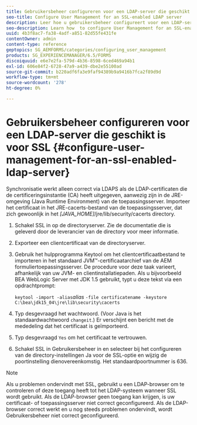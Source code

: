 ```yaml
---
title: Gebruikersbeheer configureren voor een LDAP-server die geschikt is voor SSL
seo-title: Configure User Management for an SSL-enabled LDAP server
description: Leer hoe u gebruikersbeheer configureert voor een LDAP-server die geschikt is voor SSL, zodat synchronisatie correct werkt via LDAPS.
seo-description: Learn how  to configure User Management for an SSL-enabled LDAP server to enable synchronization to work properly over LDAPS.
uuid: 4b3f8ac7-fa38-4adf-a851-82d55fe431fe
contentOwner: admin
content-type: reference
geptopics: SG_AEMFORMS/categories/configuring_user_management
products: SG_EXPERIENCEMANAGER/6.5/FORMS
discoiquuid: e6e7e2fa-579d-4b36-8598-6ced469a94b1
exl-id: 606e84f2-6728-47a9-a439-dbe2e55100ad
source-git-commit: b220adf6fa3e9faf94389b9a9416b7fca2f89d9d
workflow-type: tm+mt
source-wordcount: '278'
ht-degree: 0%

---
```


# Gebruikersbeheer configureren voor een LDAP-server die geschikt is voor SSL {#configure-user-management-for-an-ssl-enabled-ldap-server}

Synchronisatie werkt alleen correct via LDAPS als de LDAP-certificaten die de certificeringsinstantie (CA) heeft uitgegeven, aanwezig zijn in de JRE-omgeving (Java Runtime Environment) van de toepassingsserver. Importeer het certificaat in het JRE-cacerts-bestand van de toepassingsserver, dat zich gewoonlijk in het *[JAVA_HOME]*/jre/lib/security/cacerts directory.

1. Schakel SSL in op de directoryserver. Zie de documentatie die is geleverd door de leverancier van de directory voor meer informatie.
1. Exporteer een clientcertificaat van de directoryserver.
1. Gebruik het hulpprogramma Keytool om het clientcertificaatbestand te importeren in het standaard JVM™-certificaatarchief van de AEM formuliertoepassingsserver. De procedure voor deze taak varieert, afhankelijk van uw JVM- en clientinstallatiepaden. Als u bijvoorbeeld BEA WebLogic Server met JDK 1.5 gebruikt, typt u deze tekst via een opdrachtprompt:

   `keytool -import -alias`*alias* `-file certificatename -keystore C:\bea\jdk15_04\jre\lib\security\cacerts`

1. Typ desgevraagd het wachtwoord. (Voor Java is het standaardwachtwoord `changeit`.) Er verschijnt een bericht met de mededeling dat het certificaat is geïmporteerd.
1. Typ desgevraagd `Yes` om het certificaat te vertrouwen.
1. Schakel SSL in Gebruikersbeheer in en selecteer bij het configureren van de directory-instellingen Ja voor de SSL-optie en wijzig de poortinstelling dienovereenkomstig. Het standaardpoortnummer is 636.

>[!NOTE]
>
>Als u problemen ondervindt met SSL, gebruikt u een LDAP-browser om te controleren of deze toegang heeft tot het LDAP-systeem wanneer SSL wordt gebruikt. Als de LDAP-browser geen toegang kan krijgen, is uw certificaat- of toepassingsserver niet correct geconfigureerd. Als de LDAP-browser correct werkt en u nog steeds problemen ondervindt, wordt Gebruikersbeheer niet correct geconfigureerd.
